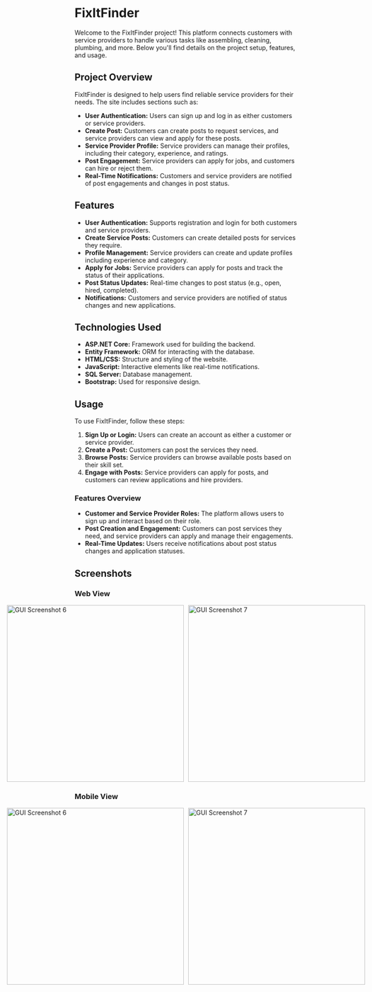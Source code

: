 # FixItFinder

Welcome to the FixItFinder project! This platform connects customers with service providers to handle various tasks like assembling, cleaning, plumbing, and more. Below you'll find details on the project setup, features, and usage.

## Project Overview

FixItFinder is designed to help users find reliable service providers for their needs. The site includes sections such as:

- **User Authentication:** Users can sign up and log in as either customers or service providers.
- **Create Post:** Customers can create posts to request services, and service providers can view and apply for these posts.
- **Service Provider Profile:** Service providers can manage their profiles, including their category, experience, and ratings.
- **Post Engagement:** Service providers can apply for jobs, and customers can hire or reject them.
- **Real-Time Notifications:** Customers and service providers are notified of post engagements and changes in post status.

## Features

- **User Authentication:** Supports registration and login for both customers and service providers.
- **Create Service Posts:** Customers can create detailed posts for services they require.
- **Profile Management:** Service providers can create and update profiles including experience and category.
- **Apply for Jobs:** Service providers can apply for posts and track the status of their applications.
- **Post Status Updates:** Real-time changes to post status (e.g., open, hired, completed).
- **Notifications:** Customers and service providers are notified of status changes and new applications.

## Technologies Used

- **ASP.NET Core:** Framework used for building the backend.
- **Entity Framework:** ORM for interacting with the database.
- **HTML/CSS:** Structure and styling of the website.
- **JavaScript:** Interactive elements like real-time notifications.
- **SQL Server:** Database management.
- **Bootstrap:** Used for responsive design.

## Usage

To use FixItFinder, follow these steps:

1. **Sign Up or Login:** Users can create an account as either a customer or service provider.
2. **Create a Post:** Customers can post the services they need.
3. **Browse Posts:** Service providers can browse available posts based on their skill set.
4. **Engage with Posts:** Service providers can apply for posts, and customers can review applications and hire providers.

### Features Overview

- **Customer and Service Provider Roles:** The platform allows users to sign up and interact based on their role.
- **Post Creation and Engagement:** Customers can post services they need, and service providers can apply and manage their engagements.
- **Real-Time Updates:** Users receive notifications about post status changes and application statuses.
  
## Screenshots

### Web View
<div style="display: flex; gap: 10px; justify-content: center;">
    <img src="assets/assets/Screenshot_2.png" alt="GUI Screenshot 6" width="400" />
    <img src="assets/assets/Screenshot_3.png" alt="GUI Screenshot 7" width="400" />
</div>

### Mobile View
<div style="display: flex; gap: 10px; justify-content: center;">
    <img src="assets/assets/Screenshot_8.png" alt="GUI Screenshot 6" width="400" />
    <img src="assets/assets/Screenshot_9.png" alt="GUI Screenshot 7" width="400" />
</div>
